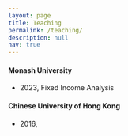 ```yaml
---
layout: page
title: Teaching
permalink: /teaching/
description: null
nav: true
---
```

#### M﻿onash University

* 2﻿023, Fixed Income Analysis

#### C﻿hinese University of Hong Kong

* 2﻿016,